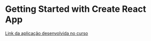 # Getting Started with Create React App

[Link da aplicação desenvolvida no curso](https://fanciful-paletas-e53dfa.netlify.app/)
